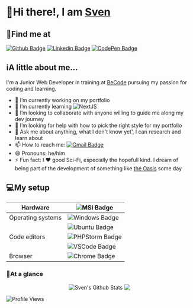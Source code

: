# :wave:Hi there!, I am [Sven](https://github.com/Sven-I-Am)

## :round_pushpin:Find me at

[![Github Badge](https://img.shields.io/badge/-Github-black?style=flat-square&logo=github&logoColor=white&link=https://github.com/Sven-I-Am/)](https://github.com/Sven-I-Am)
[![Linkedin Badge](https://img.shields.io/badge/-LinkedIn-blue?style=flat-square&logo=Linkedin&logoColor=white&link=https://www.linkedin.com/in/sven-vander-mierde/)](https://www.linkedin.com/in/sven-vander-mierde)
[![CodePen Badge](https://img.shields.io/badge/-CodePen-white?style=flat-square&logo=CodePen&logoColor=black&link=https://codepen.io/sven-i-am/)](https://codepen.io/sven-i-am)

## :information_source:A little about me...

I'm a Junior Web Developer in training at [BeCode](https://becode.org/) pursuing my passion for coding and learning.

- 🔭 I’m currently working on my portfolio
- 🌱 I’m currently learning ![NextJS](https://img.shields.io/badge/-NextJS-white?style=flat-square&logo=next.js&logoColor=black)
- 👯 I’m looking to collaborate with anyone willing to guide me along my dev journey
- 🤔 I’m looking for help with how to pick the right style for my portfolio
- 💬 Ask me about anything, what I don't know yet', I can research and learn about
- 📫 How to reach me: [![Gmail Badge](https://img.shields.io/badge/-Gmail-d14836?style=flat-square&logo=Gmail&logoColor=white&link=mailto:sven.vander.mierde@gmail.com)](mailto:sven.vander.mierde@gmail.com)
- 😄 Pronouns: he/him
- ⚡ Fun fact: I ❤️ good Sci-Fi, especially the hopefull kind. I dream of being part of the development of something like [the Oasis](https://readyplayerone.fandom.com/wiki/OASIS) some day

## :computer:My setup

| Hardware          | ![MSI Badge](https://img.shields.io/badge/-MSI%20GF75-red?style=flat-square&logo=msi&logoColor=white)                         |
| ----------------- | ----------------------------------------------------------------------------------------------------------------------------- |
| Operating systems | ![Windows Badge](https://img.shields.io/badge/-Windows%2010-blue?style=flat-square&logo=windows&logoColor=white)              |
|                   | ![Ubuntu Badge](https://img.shields.io/badge/-Ubuntu%2020.04-purple?style=flat-square&logo=ubuntu&logoColor=white)            |
| Code editors      | ![PHPStorm Badge](https://img.shields.io/badge/-PHPStorm-mediumslateblue?style=flat-square&logo=phpstorm&logoColor=white)     |
|                   | ![VSCode Badge](https://img.shields.io/badge/-VS%20Code-dodgerblue?style=flat-square&logo=visual-studio-code&logoColor=white) |
| Browser           | ![Chrome Badge](https://img.shields.io/badge/-Chrome-dodgerblue?style=flat-square&logo=google-chrome&logoColor=white)         |

### :rocket:At a glance

<p align="center">
<img align="center" src="https://github-readme-stats.vercel.app/api?username=Sven-I-Am&show_icons=true&line_height=21&theme=react" alt="Sven's Github Stats" />
<img align="center" src="https://github-readme-stats.vercel.app/api/top-langs/?username=Sven-I-Am&theme=react&line_height=27&layout=compact" />
</p>

![Profile Views](https://komarev.com/ghpvc/?username=Sven-I-Am)
